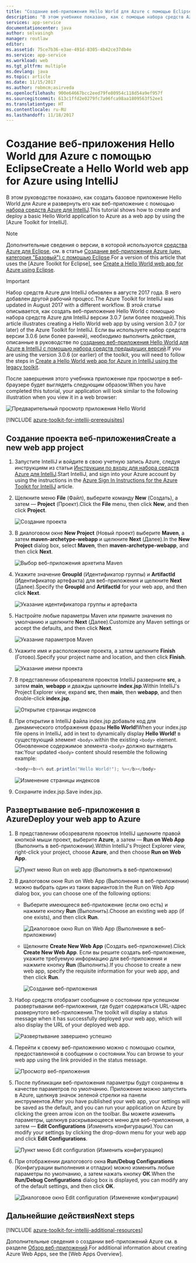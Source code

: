 ```yaml
---
title: "Создание веб-приложения Hello World для Azure с помощью Eclipse"
description: "В этом учебнике показано, как с помощью набора средств Azure для IntelliJ создать веб-приложение Hello World для Azure."
services: app-service
documentationcenter: java
author: selvasingh
manager: routlaw
editor: 
ms.assetid: 75ce7b36-e3ae-491d-8305-4b42ce37db4e
ms.service: app-service
ms.workload: web
ms.tgt_pltfrm: multiple
ms.devlang: java
ms.topic: article
ms.date: 11/15/2017
ms.author: robmcm;asirveda
ms.openlocfilehash: 900e64667bcc2eed79fe80954c118d54a9ef957f
ms.sourcegitcommit: 613c1ffd2e0279fc7a96fca98aa1809563f52ee1
ms.translationtype: HT
ms.contentlocale: ru-RU
ms.lasthandoff: 11/18/2017
---
```

# <a name="create-a-hello-world-web-app-for-azure-using-intellij"></a><span data-ttu-id="5d13f-103">Создание веб-приложения Hello World для Azure с помощью Eclipse</span><span class="sxs-lookup"><span data-stu-id="5d13f-103">Create a Hello World web app for Azure using IntelliJ</span></span>

<span data-ttu-id="5d13f-104">В этом руководстве показано, как создать базовое приложение Hello World для Azure и развернуть его как веб-приложение с помощью [набора средств Azure для IntelliJ].</span><span class="sxs-lookup"><span data-stu-id="5d13f-104">This tutorial shows how to create and deploy a basic Hello World application to Azure as a web app by using the [Azure Toolkit for IntelliJ].</span></span>

> [!NOTE]
>
> <span data-ttu-id="5d13f-105">Дополнительные сведения о версии, в которой используются [средства Azure для Eclipse], см. в статье [Создание веб-приложения Azure (цен. категория "Базовый") с помощью Eclipse][eclipse-hello-world].</span><span class="sxs-lookup"><span data-stu-id="5d13f-105">For a version of this article that uses the [Azure Toolkit for Eclipse], see [Create a Hello World web app for Azure using Eclipse][eclipse-hello-world].</span></span>
>

> [!IMPORTANT]
> 
> <span data-ttu-id="5d13f-106">Набор средств Azure для IntelliJ обновлен в августе 2017 года. В него добавлен другой рабочий процесс.</span><span class="sxs-lookup"><span data-stu-id="5d13f-106">The Azure Toolkit for IntelliJ was updated in August 2017 with a different workflow.</span></span> <span data-ttu-id="5d13f-107">В этой статье описывается, как создать веб-приложение Hello World с помощью набора средств Azure для IntelliJ версии 3.0.7 (или более поздней).</span><span class="sxs-lookup"><span data-stu-id="5d13f-107">This article illustrates creating a Hello World web app by using version 3.0.7 (or later) of the Azure Toolkit for IntelliJ.</span></span> <span data-ttu-id="5d13f-108">Если вы используете набор средств версии 3.0.6 (или более ранней), необходимо выполнить действия, описанные в руководстве по [созданию веб-приложения Hello World для Azure в IntelliJ с помощью набора средств предыдущих версий][Legacy Version].</span><span class="sxs-lookup"><span data-stu-id="5d13f-108">If you are using the version 3.0.6 (or earlier) of the toolkit, you will need to follow the steps in [Create a Hello World web app for Azure in IntelliJ using the legacy toolkit][Legacy Version].</span></span>
> 

<span data-ttu-id="5d13f-109">После завершения этого учебника приложение при просмотре в веб-браузере будет выглядеть следующим образом:</span><span class="sxs-lookup"><span data-stu-id="5d13f-109">When you have completed this tutorial, your application will look similar to the following illustration when you view it in a web browser:</span></span>

![Предварительный просмотр приложения Hello World][browse-web-app]

[!INCLUDE [azure-toolkit-for-intellij-prerequisites](../includes/azure-toolkit-for-intellij-prerequisites.md)]

## <a name="create-a-new-web-app-project"></a><span data-ttu-id="5d13f-111">Создание проекта веб-приложения</span><span class="sxs-lookup"><span data-stu-id="5d13f-111">Create a new web app project</span></span>

1. <span data-ttu-id="5d13f-112">Запустите IntelliJ и войдите в свою учетную запись Azure, следуя инструкциям из статьи [Инструкции по входу для набора средств Azure для IntelliJ][intelliJ-sign-in-instructions].</span><span class="sxs-lookup"><span data-stu-id="5d13f-112">Start IntelliJ, and sign into your Azure account by using the instructions in the [Azure Sign In Instructions for the Azure Toolkit for IntelliJ][intelliJ-sign-in-instructions] article.</span></span>

1. <span data-ttu-id="5d13f-113">Щелкните меню **File** (Файл), выберите команду **New** (Создать), а затем — **Project** (Проект).</span><span class="sxs-lookup"><span data-stu-id="5d13f-113">Click the **File** menu, then click **New**, and then click **Project**.</span></span>
   
   ![Создание проекта][file-new-project]

1. <span data-ttu-id="5d13f-115">В диалоговом окне **New Project** (Новый проект) выберите **Maven**, а затем **maven-archetype-webapp** и щелкните **Next** (Далее).</span><span class="sxs-lookup"><span data-stu-id="5d13f-115">In the **New Project** dialog box, select **Maven**, then **maven-archetype-webapp**, and then click **Next**.</span></span>
   
   ![Выбор веб-приложения архетипа Maven][maven-archetype-webapp]
   
1. <span data-ttu-id="5d13f-117">Укажите значение **GroupId** (Идентификатор группы) и **ArtifactId** (Идентификатор артефакта) для веб-приложения и щелкните **Next** (Далее).</span><span class="sxs-lookup"><span data-stu-id="5d13f-117">Specify the **GroupId** and **ArtifactId** for your web app, and then click **Next**.</span></span>
   
   ![Указание идентификатора группы и артефакта][groupid-and-artifactid]

1. <span data-ttu-id="5d13f-119">Настройте любые параметры Maven или примите значения по умолчанию и щелкните **Next** (Далее).</span><span class="sxs-lookup"><span data-stu-id="5d13f-119">Customize any Maven settings or accept the defaults, and then click **Next**.</span></span>
   
   ![Указание параметров Maven][maven-options]

1. <span data-ttu-id="5d13f-121">Укажите имя и расположение проекта, а затем щелкните **Finish** (Готово).</span><span class="sxs-lookup"><span data-stu-id="5d13f-121">Specify your project name and location, and then click **Finish**.</span></span>
   
   ![Указание имени проекта][project-name]

1. <span data-ttu-id="5d13f-123">В представлении обозревателя проектов IntelliJ разверните **src**, а затем **main**, **webapp** и дважды щелкните **index.jsp**.</span><span class="sxs-lookup"><span data-stu-id="5d13f-123">Within IntelliJ's Project Explorer view, expand **src**, then **main**, then **webapp**, and then double-click **index.jsp**.</span></span>
   
   ![Открытие страницы индексов][open-index-page]

1. <span data-ttu-id="5d13f-125">При открытии в IntelliJ файла index.jsp добавьте код для динамического отображения фразы **Hello World!**</span><span class="sxs-lookup"><span data-stu-id="5d13f-125">When your index.jsp file opens in IntelliJ, add in text to dynamically display **Hello World!**</span></span> <span data-ttu-id="5d13f-126">в существующий элемент `<body>`.</span><span class="sxs-lookup"><span data-stu-id="5d13f-126">within the existing `<body>` element.</span></span> <span data-ttu-id="5d13f-127">Обновленное содержимое элемента `<body>` должно выглядеть так:</span><span class="sxs-lookup"><span data-stu-id="5d13f-127">Your updated `<body>` content should resemble the following example:</span></span>
   
   ```java
   <body><b><% out.println("Hello World!"); %></b></body>
   ``` 

   ![Изменение страницы индексов][edit-index-page]

1. <span data-ttu-id="5d13f-129">Сохраните index.jsp.</span><span class="sxs-lookup"><span data-stu-id="5d13f-129">Save index.jsp.</span></span>

## <a name="deploy-your-web-app-to-azure"></a><span data-ttu-id="5d13f-130">Развертывание веб-приложения в Azure</span><span class="sxs-lookup"><span data-stu-id="5d13f-130">Deploy your web app to Azure</span></span>

1. <span data-ttu-id="5d13f-131">В представлении обозревателя проектов IntelliJ щелкните правой кнопкой мыши проект, выберите **Azure**, а затем — **Run on Web App** (Выполнить в веб-приложении).</span><span class="sxs-lookup"><span data-stu-id="5d13f-131">Within IntelliJ's Project Explorer view, right-click your project, choose **Azure**, and then choose **Run on Web App**.</span></span>
   
   ![Пункт меню Run on web app (Выполнить в веб-приложении)][run-on-web-app-menu]

1. <span data-ttu-id="5d13f-133">В диалоговом окне Run on Web App (Выполнение в веб-приложении) можно выбрать один из таких вариантов:</span><span class="sxs-lookup"><span data-stu-id="5d13f-133">In the Run on Web App dialog box, you can choose one of the following options:</span></span>

   * <span data-ttu-id="5d13f-134">Выберите имеющееся веб-приложение (если оно есть) и нажмите кнопку **Run** (Выполнить).</span><span class="sxs-lookup"><span data-stu-id="5d13f-134">Choose an existing web app (if one exists), and then click **Run**.</span></span>

      ![Диалоговое окно Run on Web App (Выполнение в веб-приложении)][run-on-web-app-dialog]

   * <span data-ttu-id="5d13f-136">Щелкните **Create New Web App** (Создать веб-приложение).</span><span class="sxs-lookup"><span data-stu-id="5d13f-136">Click **Create New Web App**.</span></span> <span data-ttu-id="5d13f-137">Если вы решите создать веб-приложение, укажите требуемую информацию для веб-приложения и нажмите кнопку **Run** (Выполнить).</span><span class="sxs-lookup"><span data-stu-id="5d13f-137">If you choose to create a new web app, specify the requisite information for your web app, and then click **Run**.</span></span>

      ![Создание веб-приложения][create-new-web-app-dialog]

1. <span data-ttu-id="5d13f-139">Набор средств отобразит сообщение о состоянии при успешном развертывании веб-приложения, где будет содержаться URL-адрес развернутого веб-приложения.</span><span class="sxs-lookup"><span data-stu-id="5d13f-139">The toolkit will display a status message when it has successfully deployed your web app, which will also display the URL of your deployed web app.</span></span>

   ![Развертывание завершено успешно][successfully-deployed]

1. <span data-ttu-id="5d13f-141">Перейти к своему веб-приложению можно с помощью ссылки, предоставленной в сообщении о состоянии.</span><span class="sxs-lookup"><span data-stu-id="5d13f-141">You can browse to your web app using the link provided in the status message.</span></span>

   ![Просмотр веб-приложения][browse-web-app]

1. <span data-ttu-id="5d13f-143">После публикации веб-приложения параметры будут сохранены в качестве параметров по умолчанию. Приложение можно запустить в Azure, щелкнув значок зеленой стрелки на панели инструментов.</span><span class="sxs-lookup"><span data-stu-id="5d13f-143">After you have published your web app, your settings will be saved as the default, and you can run your application on Azure by clicking the green arrow icon on the toolbar.</span></span> <span data-ttu-id="5d13f-144">Вы можете изменить параметры, щелкнув раскрывающееся меню для веб-приложения, а затем — **Edit Configurations** (Изменить конфигурации).</span><span class="sxs-lookup"><span data-stu-id="5d13f-144">You can modify your settings by clicking the drop-down menu for your web app and click **Edit Configurations**.</span></span>

   ![Пункт меню Edit configuration (Изменить конфигурацию)][edit-configuration-menu]

1. <span data-ttu-id="5d13f-146">При отображении диалогового окна **Run/Debug Configurations** (Конфигурации выполнения и отладки) можно изменить любые параметры по умолчанию, а затем нажать кнопку **ОК**.</span><span class="sxs-lookup"><span data-stu-id="5d13f-146">When the **Run/Debug Configurations** dialog box is displayed, you can modify any of the default settings, and then click **OK**.</span></span>

   ![Диалоговое окно Edit configuration (Изменение конфигурации)][edit-configuration-dialog]

## <a name="next-steps"></a><span data-ttu-id="5d13f-148">Дальнейшие действия</span><span class="sxs-lookup"><span data-stu-id="5d13f-148">Next steps</span></span>

[!INCLUDE [azure-toolkit-for-intellij-additional-resources](../includes/azure-toolkit-for-intellij-additional-resources.md)]

<span data-ttu-id="5d13f-149">Дополнительные сведения о создании веб-приложений Azure см. в разделе [Обзор веб-приложений].</span><span class="sxs-lookup"><span data-stu-id="5d13f-149">For additional information about creating Azure Web Apps, see the [Web Apps Overview].</span></span>

<!-- URL List -->

[набора средств Azure для IntelliJ]: azure-toolkit-for-intellij.md
[средства Azure для Eclipse]: ../eclipse/azure-toolkit-for-eclipse.md
[eclipse-hello-world]: ../eclipse/azure-toolkit-for-eclipse-create-hello-world-web-app.md
[Обзор веб-приложений]: /azure/app-service/app-service-web-overview
[Apache Tomcat]: http://tomcat.apache.org/
[Jetty]: http://www.eclipse.org/jetty/
[Legacy Version]: azure-toolkit-for-intellij-create-hello-world-web-app-legacy-version.md
[intelliJ-sign-in-instructions]: azure-toolkit-for-intellij-sign-in-instructions.md

<!-- IMG List -->

[file-new-project]: ./media/azure-toolkit-for-intellij-create-hello-world-web-app/file-new-project.png
[maven-archetype-webapp]: ./media/azure-toolkit-for-intellij-create-hello-world-web-app/maven-archetype-webapp.png
[groupid-and-artifactid]: ./media/azure-toolkit-for-intellij-create-hello-world-web-app/groupid-and-artifactid.png
[maven-options]: ./media/azure-toolkit-for-intellij-create-hello-world-web-app/maven-options.png
[project-name]: ./media/azure-toolkit-for-intellij-create-hello-world-web-app/project-name.png
[open-index-page]: ./media/azure-toolkit-for-intellij-create-hello-world-web-app/open-index-page.png
[edit-index-page]: ./media/azure-toolkit-for-intellij-create-hello-world-web-app/edit-index-page.png
[run-on-web-app-menu]: ./media/azure-toolkit-for-intellij-create-hello-world-web-app/run-on-web-app-menu.png
[run-on-web-app-dialog]: ./media/azure-toolkit-for-intellij-create-hello-world-web-app/run-on-web-app-dialog.png
[create-new-web-app-dialog]: ./media/azure-toolkit-for-intellij-create-hello-world-web-app/create-new-web-app-dialog.png
[successfully-deployed]: ./media/azure-toolkit-for-intellij-create-hello-world-web-app/successfully-deployed.png
[browse-web-app]: ./media/azure-toolkit-for-intellij-create-hello-world-web-app/browse-web-app.png
[edit-configuration-menu]: ./media/azure-toolkit-for-intellij-create-hello-world-web-app/edit-configuration-menu.png
[edit-configuration-dialog]: ./media/azure-toolkit-for-intellij-create-hello-world-web-app/edit-configuration-dialog.png
